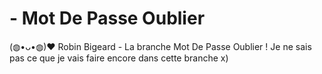 # - Mot De Passe Oublier
(◍•ᴗ•◍)❤ 
Robin Bigeard -
La branche Mot De Passe Oublier ! Je ne sais pas ce que je vais faire encore dans cette branche x)
